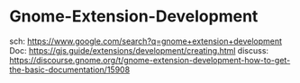 # Gnome-Extension-Development
sch: https://www.google.com/search?q=gnome+extension+development Doc: https://gjs.guide/extensions/development/creating.html discuss: https://discourse.gnome.org/t/gnome-extension-development-how-to-get-the-basic-documentation/15908
